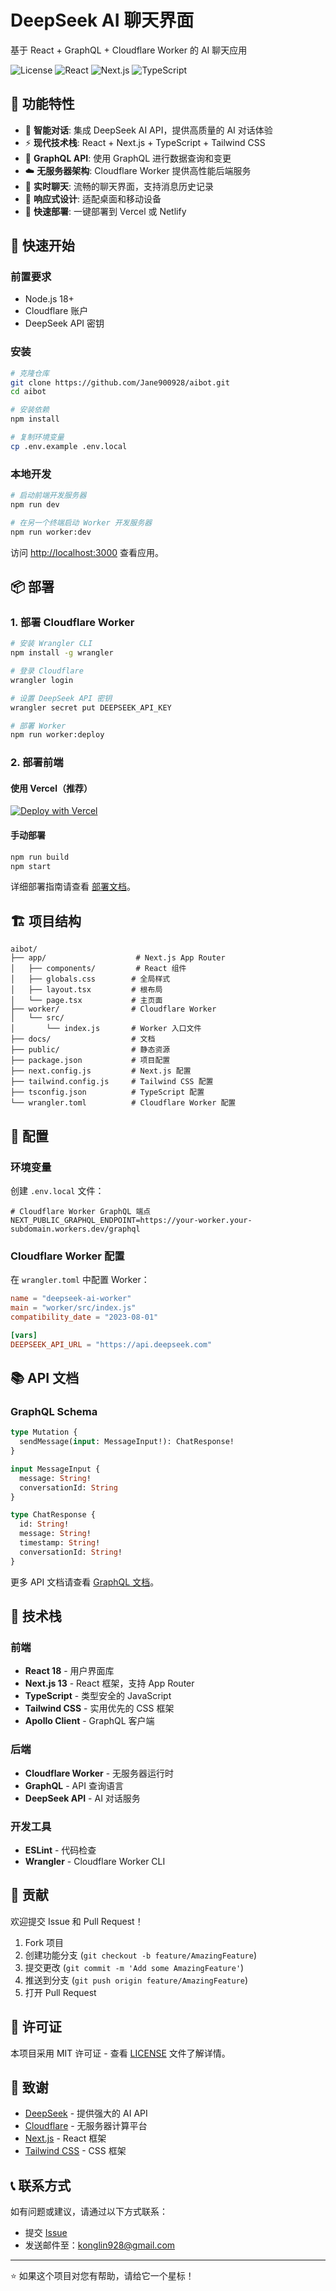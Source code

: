 # DeepSeek AI 聊天界面

基于 React + GraphQL + Cloudflare Worker 的 AI 聊天应用

![License](https://img.shields.io/badge/license-MIT-blue.svg)
![React](https://img.shields.io/badge/React-18.2.0-blue.svg)
![Next.js](https://img.shields.io/badge/Next.js-13.4.19-black.svg)
![TypeScript](https://img.shields.io/badge/TypeScript-5.1.6-blue.svg)

## 🌟 功能特性

- 🤖 **智能对话**: 集成 DeepSeek AI API，提供高质量的 AI 对话体验
- ⚡ **现代技术栈**: React + Next.js + TypeScript + Tailwind CSS
- 🔗 **GraphQL API**: 使用 GraphQL 进行数据查询和变更
- ☁️ **无服务器架构**: Cloudflare Worker 提供高性能后端服务
- 💬 **实时聊天**: 流畅的聊天界面，支持消息历史记录
- 🎨 **响应式设计**: 适配桌面和移动设备
- 🚀 **快速部署**: 一键部署到 Vercel 或 Netlify

## 🚀 快速开始

### 前置要求

- Node.js 18+
- Cloudflare 账户
- DeepSeek API 密钥

### 安装

```bash
# 克隆仓库
git clone https://github.com/Jane900928/aibot.git
cd aibot

# 安装依赖
npm install

# 复制环境变量
cp .env.example .env.local
```

### 本地开发

```bash
# 启动前端开发服务器
npm run dev

# 在另一个终端启动 Worker 开发服务器  
npm run worker:dev
```

访问 [http://localhost:3000](http://localhost:3000) 查看应用。

## 📦 部署

### 1. 部署 Cloudflare Worker

```bash
# 安装 Wrangler CLI
npm install -g wrangler

# 登录 Cloudflare
wrangler login

# 设置 DeepSeek API 密钥
wrangler secret put DEEPSEEK_API_KEY

# 部署 Worker
npm run worker:deploy
```

### 2. 部署前端

#### 使用 Vercel（推荐）

[![Deploy with Vercel](https://vercel.com/button)](https://vercel.com/new/clone?repository-url=https://github.com/Jane900928/aibot)

#### 手动部署

```bash
npm run build
npm start
```

详细部署指南请查看 [部署文档](docs/deployment.md)。

## 🏗️ 项目结构

```
aibot/
├── app/                    # Next.js App Router
│   ├── components/         # React 组件
│   ├── globals.css        # 全局样式
│   ├── layout.tsx         # 根布局
│   └── page.tsx           # 主页面
├── worker/                # Cloudflare Worker
│   └── src/
│       └── index.js       # Worker 入口文件
├── docs/                  # 文档
├── public/                # 静态资源
├── package.json           # 项目配置
├── next.config.js         # Next.js 配置
├── tailwind.config.js     # Tailwind CSS 配置
├── tsconfig.json          # TypeScript 配置
└── wrangler.toml          # Cloudflare Worker 配置
```

## 🔧 配置

### 环境变量

创建 `.env.local` 文件：

```env
# Cloudflare Worker GraphQL 端点
NEXT_PUBLIC_GRAPHQL_ENDPOINT=https://your-worker.your-subdomain.workers.dev/graphql
```

### Cloudflare Worker 配置

在 `wrangler.toml` 中配置 Worker：

```toml
name = "deepseek-ai-worker"
main = "worker/src/index.js"
compatibility_date = "2023-08-01"

[vars]
DEEPSEEK_API_URL = "https://api.deepseek.com"
```

## 📚 API 文档

### GraphQL Schema

```graphql
type Mutation {
  sendMessage(input: MessageInput!): ChatResponse!
}

input MessageInput {
  message: String!
  conversationId: String
}

type ChatResponse {
  id: String!
  message: String!
  timestamp: String!
  conversationId: String!
}
```

更多 API 文档请查看 [GraphQL 文档](docs/graphql.md)。

## 🎨 技术栈

### 前端
- **React 18** - 用户界面库
- **Next.js 13** - React 框架，支持 App Router
- **TypeScript** - 类型安全的 JavaScript
- **Tailwind CSS** - 实用优先的 CSS 框架
- **Apollo Client** - GraphQL 客户端

### 后端
- **Cloudflare Worker** - 无服务器运行时
- **GraphQL** - API 查询语言
- **DeepSeek API** - AI 对话服务

### 开发工具
- **ESLint** - 代码检查
- **Wrangler** - Cloudflare Worker CLI

## 🤝 贡献

欢迎提交 Issue 和 Pull Request！

1. Fork 项目
2. 创建功能分支 (`git checkout -b feature/AmazingFeature`)
3. 提交更改 (`git commit -m 'Add some AmazingFeature'`)
4. 推送到分支 (`git push origin feature/AmazingFeature`)
5. 打开 Pull Request

## 📄 许可证

本项目采用 MIT 许可证 - 查看 [LICENSE](LICENSE) 文件了解详情。

## 🙏 致谢

- [DeepSeek](https://www.deepseek.com/) - 提供强大的 AI API
- [Cloudflare](https://workers.cloudflare.com/) - 无服务器计算平台
- [Next.js](https://nextjs.org/) - React 框架
- [Tailwind CSS](https://tailwindcss.com/) - CSS 框架

## 📞 联系方式

如有问题或建议，请通过以下方式联系：

- 提交 [Issue](https://github.com/Jane900928/aibot/issues)
- 发送邮件至：konglin928@gmail.com

---

⭐ 如果这个项目对您有帮助，请给它一个星标！
